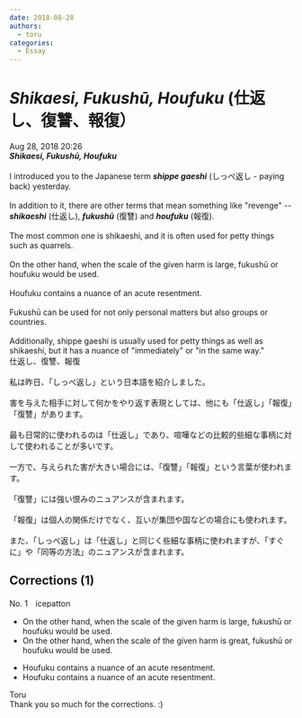 ```yaml
---
date: 2018-08-28
authors:
  - toru
categories:
  - Essay
---
```


<h1 id="subject_show"><strong><em>Shikaesi, Fukushū, Houfuku</strong></em> (仕返し、復讐、報復）</h1>
<div class="date">Aug 28, 2018 20:26</div>
<div id="post"><div id="body_show_ori">
<strong><em>Shikaesi, Fukushū, Houfuku</strong></em><br/><br/>I introduced you to the Japanese term <strong><em>shippe gaeshi</em></strong> (しっぺ返し - paying back) yesterday.<br/><br/>In addition to it, there are other terms that mean something like "revenge" -- <strong><em>shikaeshi</em></strong> (仕返し), <strong><em>fukushū</em></strong> (復讐) and <strong><em>houfuku</em></strong> (報復).<br/><br/>The most common one is shikaeshi, and it is often used for petty things such as quarrels.<br/><br/>On the other hand, when the scale of the given harm is large, fukushū or houfuku would be used.<br/><br/>Houfuku contains a nuance of an acute resentment.<br/><br/>Fukushū can be used for not only personal matters but also groups or countries.<br/><br/>Additionally, shippe gaeshi is usually used for petty things as well as shikaeshi, but it has a nuance of "immediately" or "in the same way."
</div></div>

<!-- more -->

<div id="post_ja"><div id="body_show_mo">
仕返し、復讐、報復<br/><br/>私は昨日、「しっぺ返し」という日本語を紹介しました。<br/><br/>害を与えた相手に対して何かをやり返す表現としては、他にも「仕返し」「報復」「復讐」があります。<br/><br/>最も日常的に使われるのは「仕返し」であり、喧嘩などの比較的些細な事柄に対して使われることが多いです。<br/><br/>一方で、与えられた害が大きい場合には、「復讐」「報復」という言葉が使われます。<br/><br/>「復讐」には強い恨みのニュアンスが含まれます。<br/><br/>「報復」は個人の関係だけでなく、互いが集団や国などの場合にも使われます。<br/><br/>また、「しっぺ返し」は「仕返し」と同じく些細な事柄に使われますが、「すぐに」や「同等の方法」のニュアンスが含まれます。
</div></div>

## Corrections (1)
<div id="block"><div class="first_name"> No. 1　<span class="just_name">icepatton</span></div><div id="block2">
<ul class="correction_field">
<li class="incorrect">On the other hand, when the scale of the given harm is large, fukushū or houfuku would be used.</li>
<li class="corrected correct">
On the other hand, when the scale of the given harm is <span class="f_blue">great</span>, fukushū or houfuku would be used.
</li>
</ul>
<ul class="correction_field">
<li class="incorrect">Houfuku contains a nuance of an acute resentment.</li>
<li class="corrected correct">
Houfuku contains a nuance of <span class="sline">an</span> acute resentment.
</li>
</ul>
</div><div class="name"><span class="just_name">Toru</span><br>
Thank you so much for the corrections. :)
</div>
</div>
